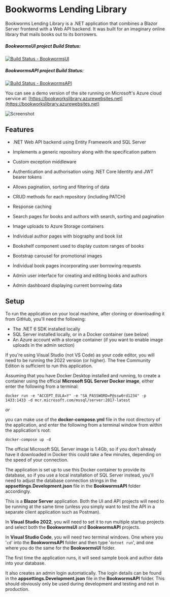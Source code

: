# Bookworms Lending Library
Bookworms Lending Library is a .NET application that combines a Blazor Server frontend with a Web API backend. It was built for an imaginary online library that mails books out to its borrowers.

##### BookwormsUI project Build Status: 
[![Build Status - BookwormsUI](https://dev.azure.com/davidajohn/Bookworms%20Library/_apis/build/status/Bookworms%20Library-BookwormsUI?branchName=main)](https://dev.azure.com/davidajohn/Bookworms%20Library/_build/latest?definitionId=3&branchName=main)

##### BookwormsAPI project Build Status:
[![Build Status - BookwormsAPI](https://dev.azure.com/davidajohn/Bookworms%20Library/_apis/build/status/Bookworms%20Library%20-%20BookwormsAPI?branchName=main)](https://dev.azure.com/davidajohn/Bookworms%20Library/_build/latest?definitionId=4&branchName=main)

You can see a demo version of the site running on Microsoft's Azure cloud service at: [https://bookworkslibrary.azurewebsites.net](https://bookworkslibrary.azurewebsites.net)


![Screenshot](https://bookwormslibrary.blob.core.windows.net/promo/bookworms_screenshot.png "Screenshot")


## Features

- .NET Web API backend using Entity Framework and SQL Server
- Implements a generic repository along with the specification pattern
- Custom exception middleware
- Authentication and authorisation using .NET Core Identity and JWT bearer tokens
- Allows pagination, sorting and filtering of data
- CRUD methods for each repository (including PATCH)
- Response caching

- Search pages for books and authors with search, sorting and pagination
- Image uploads to Azure Storage containers
- Individual author pages with biography and book list 
- Bookshelf component used to display custom ranges of books
- Bootstrap carousel for promotional images
- Individual book pages incorporating user borrowing requests
- Admin user interface for creating and editing books and authors
- Admin dashboard displaying current borrowing data

## Setup

To run the application on your local machine, after cloning or downloading it from GitHub, you'll need the following:

- The .NET 6 SDK installed locally
- SQL Server installed locally, or in a Docker container (see below)
- An Azure account with a storage container (if you want to enable image uploads in the admin section)

If you're using Visual Studio (not VS Code) as your code editor, you will need to be running the 2022 version (or higher). The free Community Edition is sufficient to run this application.

Assuming that you have Docker Desktop installed and running, to create a container using the official **Microsoft SQL Server Docker image**, either enter the following from a terminal:

`docker run -e "ACCEPT_EULA=Y" -e "SA_PASSWORD=P@ssw0rd1234" -p 1433:1433 -d mcr.microsoft.com/mssql/server:2017-latest`

*or*

you can make use of the **docker-compose.yml** file in the root directory of the application, and enter the following from a terminal window from within the application's root:

`docker-compose up -d`

The official Microsoft SQL Server image is 1.4Gb, so if you don't already have it downloaded in Docker this could take a few minutes, depending on the speed of your connection.

The application is set up to use this Docker container to provide its database, so if you use a local installation of SQL Server instead, you'll need to adjust the database connection strings in the **appsettings.Development.json** file in the **BookwormsAPI** folder accordingly.

This is a **Blazor Server** application. Both the UI and API projects will need to be running at the same time (unless you simply want to test the API in a separate client application such as Postman).

In **Visual Studio 2022**, you will need to set it to run multiple startup projects and select both the **BookwormsUI** and **BookwormsAPI** projects.

In **Visual Studio Code**, you will need two terminal windows. One where you '`cd`' into the **BookwormsAPI** folder and then type '`dotnet run`', and one where you do the same for the **BookwormsUI** folder.

The first time the application runs, it will seed sample book and author data into your database. 

It also creates an admin login automatically. The login details can be found in the **appsettings.Development.json** file in the **BookwormsAPI** folder. This should obviously only be used during development and testing and not in production.
